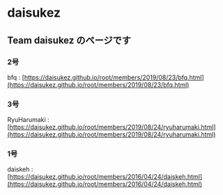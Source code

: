 # daisukez

## Team daisukez のページです

### 2号

bfq
:   [https://daisukez.github.io/root/members/2019/08/23/bfq.html](https://daisukez.github.io/root/members/2019/08/23/bfq.html)

### 3号

RyuHarumaki
:   [https://daisukez.github.io/root/members/2019/08/24/ryuharumaki.html](https://daisukez.github.io/root/members/2019/08/24/ryuharumaki.html)

### 1号

daiskeh
:   [https://daisukez.github.io/root/members/2016/04/24/daiskeh.html](https://daisukez.github.io/root/members/2016/04/24/daiskeh.html)
